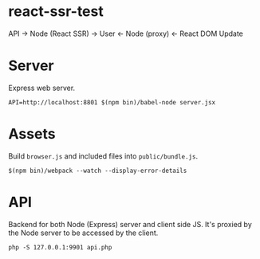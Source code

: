 # react-ssr-test

API -> Node (React SSR) -> User
    <- Node (proxy)     <- React DOM Update

# Server

Express web server.

```
API=http://localhost:8801 $(npm bin)/babel-node server.jsx
```

# Assets

Build `browser.js` and included files into `public/bundle.js`.

```
$(npm bin)/webpack --watch --display-error-details
```

# API

Backend for both Node (Express) server and client side JS. It's proxied by the Node server to be accessed by the client.

```
php -S 127.0.0.1:9901 api.php
```

